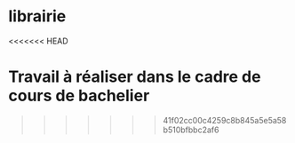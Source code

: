 librairie
=========
<<<<<<< HEAD

Travail à réaliser dans le cadre de cours de bachelier
=======
>>>>>>> 41f02cc00c4259c8b845a5e5a58b510bfbbc2af6
